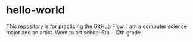 # hello-world
This repository is for practicing the GitHub Flow.
I am a computer science major and an artist. Went to art school 6th - 12th grade.
